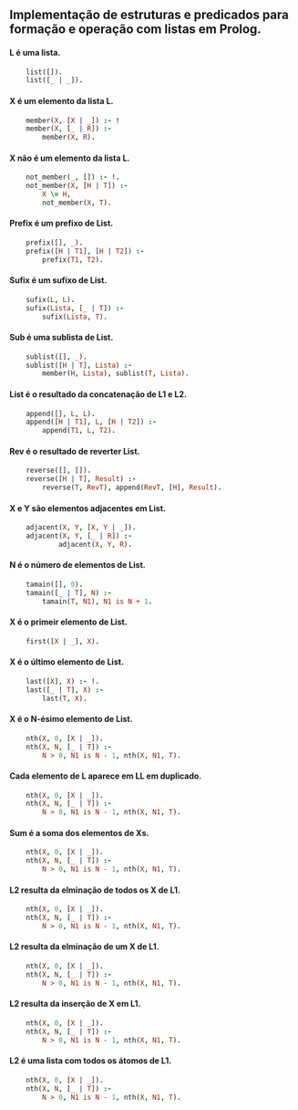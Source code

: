 ## Implementação de estruturas e predicados para formação e operação com listas em Prolog.

#### L é uma lista.
```prolog
    list([]).
    list([_ | _]).
```

#### X é um elemento da lista L.
```prolog
    member(X, [X | _]) :- !
    member(X, [_ | R]) :-
        member(X, R).
```

#### X não é um elemento da lista L.
```prolog
    not_member(_, []) :- !.
    not_member(X, [H | T]) :-
        X \= H, 
        not_member(X, T).
```

#### Prefix é um prefixo de List.
```prolog
    prefix([], _).
    prefix([H | T1], [H | T2]) :-
        prefix(T1, T2).
```

#### Sufix é um sufixo de List.
```prolog
    sufix(L, L).
    sufix(Lista, [_ | T]) :-
        sufix(Lista, T).
```

#### Sub é uma sublista de List.
```prolog
    sublist([], _).
    sublist([H | T], Lista) :-
        member(H, Lista), sublist(T, Lista).
```

#### List é o resultado da concatenação de L1 e L2.
```prolog
    append([], L, L).
    append([H | T1], L, [H | T2]) :-
        append(T1, L, T2).
```

#### Rev é o resultado de reverter List.
```prolog
    reverse([], []).
    reverse([H | T], Result) :-
        reverse(T, RevT), append(RevT, [H], Result).
```

#### X e Y são elementos adjacentes em List.
```prolog
    adjacent(X, Y, [X, Y | _]).
    adjacent(X, Y, [_ | R]) :-
            adjacent(X, Y, R).
```

#### N é o número de elementos de List.
```prolog
    tamain([], 0).
    tamain([_ | T], N) :-
        tamain(T, N1), N1 is N + 1.
```

#### X é o primeir elemento de List.
```prolog
    first([X | _], X).
```

#### X é o último elemento de List.
```prolog
    last([X], X) :- !.
    last([_ | T], X) :-
        last(T, X).
```

#### X é o N-ésimo elemento de List.
```prolog
    nth(X, 0, [X | _]).
    nth(X, N, [_ | T]) :-
        N > 0, N1 is N - 1, nth(X, N1, T).
```

#### Cada elemento de L aparece em LL em duplicado.
```prolog
    nth(X, 0, [X | _]).
    nth(X, N, [_ | T]) :-
        N > 0, N1 is N - 1, nth(X, N1, T).
```

#### Sum é a soma dos elementos de Xs.
```prolog
    nth(X, 0, [X | _]).
    nth(X, N, [_ | T]) :-
        N > 0, N1 is N - 1, nth(X, N1, T).
```

#### L2 resulta da elminação de todos os X de L1.
```prolog
    nth(X, 0, [X | _]).
    nth(X, N, [_ | T]) :-
        N > 0, N1 is N - 1, nth(X, N1, T).
```

#### L2 resulta da elminação de um X de L1.
```prolog
    nth(X, 0, [X | _]).
    nth(X, N, [_ | T]) :-
        N > 0, N1 is N - 1, nth(X, N1, T).
```

#### L2 resulta da inserção de X em L1.
```prolog
    nth(X, 0, [X | _]).
    nth(X, N, [_ | T]) :-
        N > 0, N1 is N - 1, nth(X, N1, T).
```

#### L2 é uma lista com todos os átomos de L1.
```prolog
    nth(X, 0, [X | _]).
    nth(X, N, [_ | T]) :-
        N > 0, N1 is N - 1, nth(X, N1, T).
```